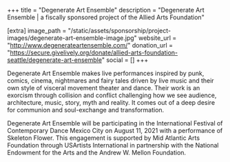 +++
title = "Degenerate Art Ensemble"
description = "Degenerate Art Ensemble | a fiscally sponsored project of the Allied Arts Foundation"

[extra]
image_path = "/static/assets/sponsorship/project-images/degenerate-art-ensemble-image.jpg"
website_url = "http://www.degenerateartensemble.com/"
donation_url = "https://secure.givelively.org/donate/allied-arts-foundation-seattle/degenerate-art-ensemble"
social = []
+++

Degenerate Art Ensemble makes live performances inspired by punk, comics, cinema, nightmares and fairy tales driven by live music and their own style of visceral movement theater and dance. Their work is an exorcism through collision and conflict challenging how we see audience, architecture, music, story, myth and reality. It comes out of a deep desire for communion and soul-exchange and transformation.

Degenerate Art Ensemble will be participating in the International Festival of Contemporary Dance Mexico City on August 11, 2021 with a performance of Skeleton Flower.
This engagement is supported by Mid Atlantic Arts Foundation through USArtists International in partnership with the National Endowment for the Arts and the Andrew W. Mellon Foundation.
